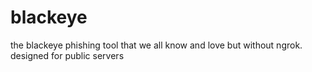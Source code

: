 # blackeye
 the blackeye phishing tool that we all know and love but without ngrok. designed for public servers
